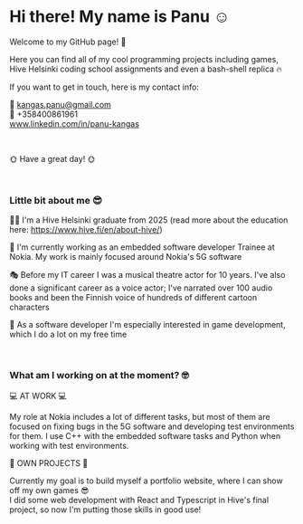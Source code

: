 # Hi there! My name is Panu ☺️  

Welcome to my GitHub page! 👋    

Here you can find all of my cool programming projects including games, Hive Helsinki coding school assignments and even a bash-shell replica 🔥


If you want to get in touch, here is my contact info:  

📧 kangas.panu@gmail.com  
📱 +358400861961  
www.linkedin.com/in/panu-kangas  

<br/>
  
🌞 Have a great day! 🌞

<br/>


### Little bit about me 😎

👨‍🎓 I'm a Hive Helsinki graduate from 2025 (read more about the education here: https://www.hive.fi/en/about-hive/)

📱 I'm currently working as an embedded software developer Trainee at Nokia. My work is mainly focused around Nokia's 5G software
  
🎭 Before my IT career I was a musical theatre actor for 10 years. I've also done a significant career as a voice actor; I've narrated over 100 audio books and been the Finnish voice of hundreds of different cartoon characters

👾 As a software developer I'm especially interested in game development, which I do a lot on my free time


<br/>  


### What am I working on at the moment? 🤓

💻 AT WORK 💻

My role at Nokia includes a lot of different tasks, but most of them are focused on fixing bugs in the 5G software and developing test environments for them. I use C++ with the embedded software tasks and Python when working with test environments.


🌱 OWN PROJECTS 🌱

Currently my goal is to build myself a portfolio website, where I can show off my own games 😎  
I did some web development with React and Typescript in Hive's final project, so now I'm putting those skills in good use!
